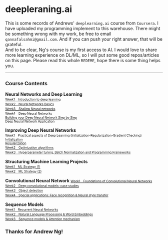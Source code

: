 # deepleraning.ai
This is some records of Andrews' `deeplearning.ai` course from `Coursera`. I have uploaded my programming implement to this warehouse. There might be something wrong with my work, be free to email `qannafalsahmi@gmail.com`. And if you can push your right answer, that will be grateful.<br/>
And to be clear, Ng's course is my first access to AI. I would love to share more learning experience on DL/ML, so I will put some good repos/articles on this page. Please read this whole `REDEME`, hope there is some thing helps you. <br/>

------
### Course Contents
**Neural Networks and Deep Learning**  
<a href="Cours1/s1/Python_Basics_With_Numpy_v3a.ipynb"> 
    <font size=1>Week1　Introduction to deep learning
    </font>
</a><br>
<a href="Cours1/s2/Logistic_Regression_with_a_Neural_Network_mindset_v6a.ipynb">
<font size=1>Week2　Neural Networks Basics</font>   
</a>
<a href="Cours1/s3/Planar_data_classification_with_onehidden_layer_v6c.ipynb">
<font size=1>Week3　Shallow Neural networks</font>
</a>  
<font size=1>Week4　Deep Neural Networks</font> 
<a href="Cours1/s4/Building_your_Deep_Neural_Network_Step_by_Step_v8a.ipynb"> 
<font size=1> <br>Building your Deep Neural Network Step by Step</font> </a>
<a href="Cours1/s4/Deep+Neural+Network+-+Application+v8.ipynb"> 
<font size=1> <br>Deep Neural Network Application</font></a>

**Improving Deep Neural Networks**  
<font size=1>Week1　Practical aspects of Deep Learning
(Initialization-Regularization-Gradient Checking)</font>  
<a href="Cours2/S1/Initialization/Initialization.ipynb">
<font size=1> Initialization</font>
</a>
<a href="Cours2/S1/Regularization/Regularization_v2a.ipynb">
<font size=1> <br>Regularization<br></font>
</a>
<a href="Cours2/S2/Optimization_methods_v1b.ipynb">
<font size=1>Week2　Optimization algorithms</font>  
</a>
<a href="Cours2/S3/TensorFlow_Tutorial_v3b.ipynb">
<font size=1>Week3　Hyperparameter tuning, Batch Normalization and Programming Frameworks</font>  
</a>


**Structuring Machine Learning Projects**
<a href="">  
<font size=1>Week1　ML Strategy (1)</font>  
</a>
<a href="">
<font size=1>Week2　ML Strategy (2)</font>
</a>



**Convolutional Neural Network** 
<a href=""> 
<font size=1>Week1　Foundations of Convolutional Neural Networks</font>  
</a>
<a href="">
<font size=1>Week2　Deep convolutional models: case studies</font>  
</a>
<a href="">
<font size=1>Week3　Object detection</font>  
</a>
<a href="">
<font size=1>Week4　Special applications: Face recognition & Neural style transfer</font>  
</a>


**Sequence Models**  
<a href="">
<font size=1>Week1　Recurrent Neural Networks</font>  
</a>
<a href="">
<font size=1>Week2　Natural Language Processing & Word Embeddings</font>  
</a>
<a href="">
<font size=1>Week3　Sequence models & Attention mechanism</font>  
</a>

   

### Thanks for Andrew Ng!
